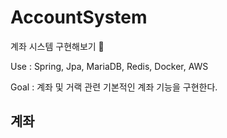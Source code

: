 # AccountSystem
계좌 시스템 구현해보기 💸

Use : Spring, Jpa, MariaDB, Redis, Docker, AWS

Goal : 계좌 및 거랙 관련 기본적인 계좌 기능을 구현한다.


## 계좌


